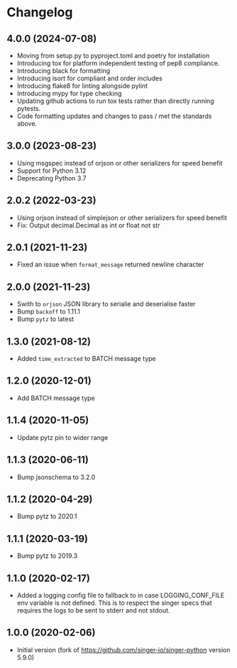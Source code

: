 # Changelog

## 4.0.0 (2024-07-08)
 * Moving from setup.py to pyproject.toml and poetry for installation
 * Introducing tox for platform independent testing of pep8 compliance.
 * Introducing black for formatting
 * Introducing isort for compliant and order includes
 * Introducing flake8 for linting alongside pylint
 * Introducing mypy for type checking
 * Updating github actions to run tox tests rather than directly running pytests.
 * Code formatting updates and changes to pass / met the standards above.

## 3.0.0 (2023-08-23)
 * Using msgspec instead of orjson or other serializers for speed benefit
 * Support for Python 3.12
 * Deprecating Python 3.7

## 2.0.2 (2022-03-23)
 * Using orjson instead of simplejson or other serializers for speed benefit
 * Fix: Output decimal.Decimal as int or float not str

## 2.0.1 (2021-11-23)
  * Fixed an issue when `format_message` returned newline character

## 2.0.0 (2021-11-23)
  * Swith to `orjson` JSON library to serialie and deserialise faster
  * Bump `backoff` to 1.11.1
  * Bump `pytz` to latest

## 1.3.0 (2021-08-12)
  * Added `time_extracted` to BATCH message type

## 1.2.0 (2020-12-01)
  * Add BATCH message type

## 1.1.4 (2020-11-05)
  * Update pytz pin to wider range

## 1.1.3 (2020-06-11)
  * Bump jsonschema to 3.2.0

## 1.1.2 (2020-04-29)
  * Bump pytz to 2020.1

## 1.1.1 (2020-03-19)
  * Bump pytz to 2019.3

## 1.1.0 (2020-02-17)
  * Added a logging config file to fallback to in case LOGGING_CONF_FILE env variable is not defined. This is to 
  respect the singer specs that requires the logs to be sent to stderr and not stdout.

## 1.0.0 (2020-02-06)
  * Initial version (fork of https://github.com/singer-io/singer-python version 5.9.0)
